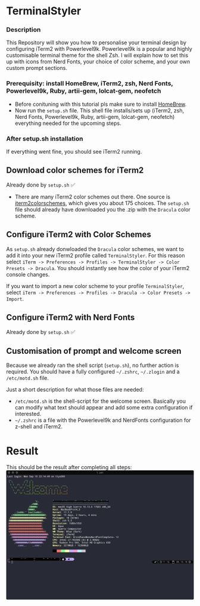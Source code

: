 # TerminalStyler

### Description

This Repository will show you how to personalise your terminal design by configuring iTerm2 with Powerlevel9k. Powerlevel9k is a popular and highly customisable terminal theme for the shell Zsh. I will explain how to set this up with icons from Nerd Fonts, your choice of color scheme, and your own custom prompt sections.

### Prerequisity: install HomeBrew, iTerm2, zsh, Nerd Fonts, Powerlevel9k, Ruby, artii-gem, lolcat-gem, neofetch

- Before conituning with this tutorial pls make sure to install [HomeBrew](https://brew.sh/).
- Now run the ```setup.sh``` file. This shell file installs/sets up (iTerm2, zsh, Nerd Fonts, Powerlevel9k, Ruby, artii-gem, lolcat-gem, neofetch) everything needed for the upcoming steps.

### After setup.sh installation

If everything went fine, you should see iTerm2 running.

## Download color schemes for iTerm2

Already done by ```setup.sh``` :white_check_mark:

- There are many iTerm2 color schemes out there. One source is [iterm2colorschemes](https://iterm2colorschemes.com/), which gives you about 175 choices. The ```setup.sh``` file should already have downloaded you the .zip with the ```Dracula``` color scheme.

## Configure iTerm2 with Color Schemes

As ```setup.sh``` already donwloaded the ```Dracula``` color schemes, we want to add it into your new iTerm2 profile called ```TerminalStyler```.
For this reason select ```iTerm -> Preferences -> Profiles -> TerminalStyler -> Color Presets -> Dracula```. You should instantly see how the color of your iTerm2 console changes.

If you want to import a new color scheme to your profile ```TerminalStyler```, select ```iTerm -> Preferences -> Profiles -> Dracula -> Color Presets -> Import```.

## Configure iTerm2 with Nerd Fonts

Already done by ```setup.sh``` :white_check_mark:

## Customisation of prompt and welcome screen

Because we already ran the shell script (```setup.sh```), no further action is required. You should have a fully configured ```~/.zshrc```, ```~/.zlogin``` and a ```/etc/motd.sh``` file.

Just a short description for what those files are needed:
- ```/etc/motd.sh``` is the shell-script for the welcome screen. Basically you can modify what text should appear and add some extra configuration if interested.
- ```~/.zshrc``` is a file with the Powerlevel9k and NerdFonts configuration for z-shell and iTerm2.

# Result
This should be the result after completing all steps:
![Result](https://github.com/lucaArchidiacono/TerminalStyler/blob/master/resultato.png)
